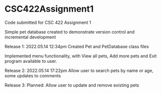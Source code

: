 # CSC422Assignment1
Code submitted for CSC 422 Assignment 1

Simple pet database created to demonstrate version control and incremental development

Release 1: 2022.05.14 12:34pm
Created Pet and PetDatabase class files

Implemented menu functionality, with View all pets, Add more pets and Exit program available to user.

Release 2: 2022.05.14 17:22pm
Allow user to search pets by name or age, some updates to comments

Release 3:
Planned: Allow user to update and remove existing pets
